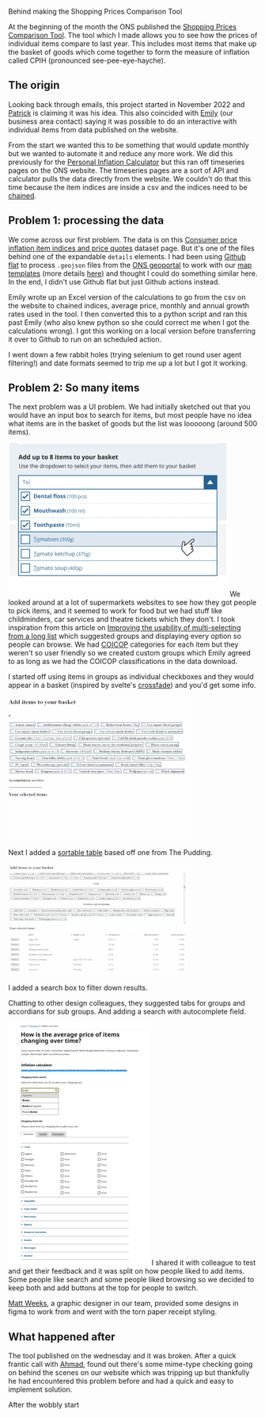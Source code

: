
Behind making the Shopping Prices Comparison Tool

At the beginning of the month the ONS published the [Shopping Prices Comparison Tool](https://www.ons.gov.uk/economy/inflationandpriceindices/articles/shoppingpricescomparisontool/2023-05-03). The tool which I made allows you to see how the prices of individual items compare to last year. This includes most items that make up the basket of goods which come together to form the measure of inflation called CPIH (pronounced see-pee-eye-hayche). 

## The origin

Looking back through emails, this project started in November 2022 and [Patrick](https://twitter.com/patrick_e_scott?lang=en) is claiming it was his idea. This also coincided with [Emily](https://twitter.com/Emily_Hopson) (our business area contact) saying it was possible to do an interactive with individual items from data published on the website. 

From the start we wanted this to be something that would update monthly but we wanted to automate it and reduce any more work. We did this previously for the [Personal Inflation Calculator](https://www.ons.gov.uk/economy/inflationandpriceindices/articles/howisinflationaffectingyourhouseholdcosts/2022-03-23) but this ran off timeseries pages on the ONS website. The timeseries pages are a sort of API and calculator pulls the data directly from the website. We couldn't do that this time because the item indices are inside a csv and the indices need to be [chained](https://ec.europa.eu/eurostat/statistics-explained/index.php?title=Glossary:Chain_index). 

## Problem 1: processing the data

We come across our first problem. The data is on this [Consumer price inflation item indices and price quotes](https://www.ons.gov.uk/economy/inflationandpriceindices/datasets/consumerpriceindicescpiandretailpricesindexrpiitemindicesandpricequotes) dataset page. But it's one of the files behind one of the expandable `details` elements. I had been using [Github flat](https://githubnext.com/projects/flat-data/) to process `.geojson` files from the [ONS geoportal](https://geoportal.statistics.gov.uk/) to work with our [map templates](https://github.com/ONSvisual/maptemplates) (more details [here](https://www.henrylau.co.uk/2022/03/03/geoportal-boundaries-as-topojson/)) and thought I could do something similar here. In the end, I didn't use Github flat but just Github actions instead. 

Emily wrote up an Excel version of the calculations to go from the csv on the website to chained indices, average price, monthly and annual growth rates used in the tool. I then converted this to a python script and ran this past Emily (who also knew python so she could correct me when I got the calculations wrong). I got this working on a local version before transferring it over to Github to run on an scheduled action. 

I went down a few rabbit holes (trying selenium to get round user agent filtering!) and date formats seemed to trip me up a lot but I got it working. 

## Problem 2: So many items

The next problem was a UI problem. We had initially sketched out that you would have an input box to search for items, but most people have no idea what items are in the basket of goods but the list was looooong (around 500 items). 

![Mock designs for shopping prices tool showing a text input with items suggested to select](https://github.com/henryjameslau/henryjameslau.github.io/blob/75b00b8983c8b2413fa63bb830df560d18ebedb7/_media/cpih4.png)
We looked around at a lot of supermarkets websites to see how they got people to pick items, and it seemed to work for food but we had stuff like childminders, car services and theatre tickets which they don't. I took inspiration from this article on [Improving the usability of multi-selecting from a long list](https://medium.com/tripaneer-techblog/improving-the-usability-of-multi-selecting-from-a-long-list-63e1a67aab35) which suggested groups and displaying every option so people can browse. We had [COICOP](https://ec.europa.eu/eurostat/statistics-explained/index.php?title=Glossary:Classification_of_individual_consumption_by_purpose_%28COICOP%29) categories for each item but they weren't so user friendly so we created custom groups which Emily agreed to as long as we had the COICOP classifications in the data download. 

I started off using items in groups as individual checkboxes and they would appear in a basket (inspired by svelte's [crossfade](https://svelte.dev/tutorial/deferred-transitions)) and you'd get some info.

![Animation showing items being added to the basket](https://github.com/henryjameslau/henryjameslau.github.io/blob/75b00b8983c8b2413fa63bb830df560d18ebedb7/_media/cpih.gif)

Next I added a [sortable table](https://github.com/the-pudding/svelte-starter/blob/main/src/components/helpers/SortTable.svelte) based off one from The Pudding.

![Animation showing items being added to a sortable table and the table is then sorted by different columns](https://github.com/henryjameslau/henryjameslau.github.io/blob/75b00b8983c8b2413fa63bb830df560d18ebedb7/_media/cpih2.gif)

I added a search box to filter down results. 

Chatting to other design colleagues, they suggested tabs for groups and accordians for sub groups. And adding a search with autocomplete field. 

![Wireframe showing designs for the tool with tabs and accordians and an autocomplete search](https://github.com/henryjameslau/henryjameslau.github.io/blob/75b00b8983c8b2413fa63bb830df560d18ebedb7/_media/cpih3.png)
I shared it with colleague to test and get their feedback and it was split on how people liked to add items. Some people like search and some people liked browsing so we decided to keep both and add buttons at the top for people to switch. 

[Matt Weeks](https://twitter.com/mathew_weeks), a graphic designer in our team, provided some designs in figma to work from and went with the torn paper receipt styling. 


## What happened after
The tool published on the wednesday and it was broken. After a quick frantic call with [Ahmad](https://twitter.com/bothness), found out there's some mime-type checking going on behind the scenes on our website which was tripping up but thankfully he had encountered this problem before and had a quick and easy to implement solution.

After the wobbly start
<!--stackedit_data:
eyJoaXN0b3J5IjpbLTE3MTQ1ODA0NzksLTk3NjczNjQ1Nyw2Mj
E5Mzg5NzhdfQ==
-->